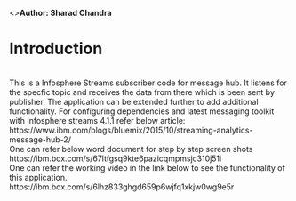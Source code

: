<><b>Author: Sharad Chandra</b>
<br/>
<h1>Introduction</h1>
   <br/>
     This is a Infosphere Streams subscriber code for message hub. It listens for the specfic topic and receives the data from there 
     which is been sent by publisher. The application can be extended further to add additional functionality. For configuring
     dependencies and latest messaging toolkit with Infosphere streams 4.1.1 refer below article:
     <br/>
     https://www.ibm.com/blogs/bluemix/2015/10/streaming-analytics-message-hub-2/
     <br/>
     One can refer below word document for step by step screen shots
     <br/>
     https://ibm.box.com/s/67ltfgsq9kte6pazicqmpmsjc310j51i
     <br/>
     One can refer the working video in the link below to see the functionality of this application.
     <br/>
     https://ibm.box.com/s/6lhz833ghgd659p6wjfq1xkjw0wg9e5r
     
     
    
